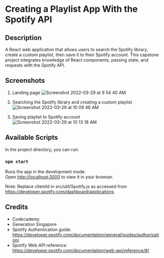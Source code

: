 # Creating a Playlist App With the Spotify API

## Description
A React web application that allows users to search the Spotify library, create a custom playlist, then save it to their Spotify account.
This capstone project integrates knowledge of React components, passing state, and requests with the Spotify API. 

## Screenshots

1. Landing page
![Screenshot 2022-03-29 at 9 54 40 AM](https://user-images.githubusercontent.com/29788431/160518295-316aaf0c-d68f-4661-b529-7672a3e12b6a.png)

2. Searching the Spotify library and creating a custom playlist
![Screenshot 2022-03-29 at 10 09 46 AM](https://user-images.githubusercontent.com/29788431/160518681-5acbf343-0395-405f-8bc2-8b730cf196ad.png)

3. Saving playlist to Spotify account
![Screenshot 2022-03-29 at 10 13 18 AM](https://user-images.githubusercontent.com/29788431/160518937-61091b89-02f2-4ed6-af0b-b513d4fad313.png)

## Available Scripts

In the project directory, you can run:

### `npm start`

Runs the app in the development mode.\
Open [http://localhost:3000](http://localhost:3000) to view it in your browser.

Note: Replace clientId in src/util/Spotify.js as accessed from https://developer.spotify.com/dashboard/applications

## Credits
* Codecademy
* Generation Singapore
* Spotify Authentication guide: https://developer.spotify.com/documentation/general/guides/authorization/
* Spotify Web API reference: https://developer.spotify.com/documentation/web-api/reference/#/
